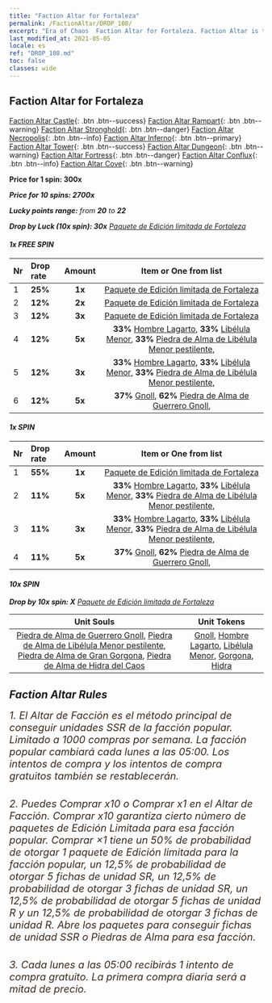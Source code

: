 ```yaml
---
title: "Faction Altar for Fortaleza"
permalink: /FactionAltar/DROP_108/
excerpt: "Era of Chaos  Faction Altar for Fortaleza. Faction Altar is the primary method for obtaining SSR units from the popular faction. Limited to 1,000 purchases each week. The popular faction changes at 05:00 every Monday. Purchase attempts and free purchase attempts will also reset then."
last_modified_at: 2021-05-05
locale: es
ref: "DROP_108.md"
toc: false
classes: wide
---
```


##  Faction Altar for **Fortaleza**

  [Faction Altar Castle](/es/FactionAltar/DROP_101/){: .btn .btn--success} [Faction Altar Rampart](/es/FactionAltar/DROP_102/){: .btn .btn--warning} [Faction Altar Stronghold](/es/FactionAltar/DROP_103/){: .btn .btn--danger} [Faction Altar Necropolis](/es/FactionAltar/DROP_104/){: .btn .btn--info} [Faction Altar Inferno](/es/FactionAltar/DROP_105/){: .btn .btn--primary} [Faction Altar Tower](/es/FactionAltar/DROP_106/){: .btn .btn--success} [Faction Altar Dungeon](/es/FactionAltar/DROP_107/){: .btn .btn--warning} [Faction Altar Fortress](/es/FactionAltar/DROP_108/){: .btn .btn--danger} [Faction Altar Conflux](/es/FactionAltar/DROP_109/){: .btn .btn--info} [Faction Altar Cove](/es/FactionAltar/DROP_112/){: .btn .btn--warning} 

  **Price for 1 spin: 300x** <i class="fas fa-gem"/>

  **Price for 10 spins: 2700x** <i class="fas fa-gem"/>

  **Lucky points range:** from **20** to **22**

  **Drop by Luck (10x spin): 30x** [Paquete de Edición limitada de Fortaleza](/ItemsES/con_2142/)

####  1x FREE SPIN 

  |    Nr    |  Drop rate  |  Amount   |   Item or One from list  |
  |:---------|:------------|:---------:|:------------------------:|
  | 1 | **25%** | **1x** | [Paquete de Edición limitada de Fortaleza](/ItemsES/con_2142/) |
  | 2 | **12%** | **2x** | [Paquete de Edición limitada de Fortaleza](/ItemsES/con_2142/) |
  | 3 | **12%** | **3x** | [Paquete de Edición limitada de Fortaleza](/ItemsES/con_2142/) |
  | 4 | **12%** | **5x** |  **33%** [Hombre Lagarto](/ItemsES/unt_254/),  **33%** [Libélula Menor](/ItemsES/unt_255/),  **33%** [Piedra de Alma de Libélula Menor pestilente](/ItemsES/unt_337/),  |
  | 5 | **12%** | **3x** |  **33%** [Hombre Lagarto](/ItemsES/unt_254/),  **33%** [Libélula Menor](/ItemsES/unt_255/),  **33%** [Piedra de Alma de Libélula Menor pestilente](/ItemsES/unt_337/),  |
  | 6 | **12%** | **5x** |  **37%** [Gnoll](/ItemsES/unt_253/),  **62%** [Piedra de Alma de Guerrero Gnoll](/ItemsES/unt_336/),  |


####  1x SPIN 

  |    Nr    |  Drop rate  |  Amount   |   Item or One from list  |
  |:---------|:------------|:---------:|:------------------------:|
  | 1 | **55%** | **1x** | [Paquete de Edición limitada de Fortaleza](/ItemsES/con_2142/) |
  | 2 | **11%** | **5x** |  **33%** [Hombre Lagarto](/ItemsES/unt_254/),  **33%** [Libélula Menor](/ItemsES/unt_255/),  **33%** [Piedra de Alma de Libélula Menor pestilente](/ItemsES/unt_337/),  |
  | 3 | **11%** | **3x** |  **33%** [Hombre Lagarto](/ItemsES/unt_254/),  **33%** [Libélula Menor](/ItemsES/unt_255/),  **33%** [Piedra de Alma de Libélula Menor pestilente](/ItemsES/unt_337/),  |
  | 4 | **11%** | **5x** |  **37%** [Gnoll](/ItemsES/unt_253/),  **62%** [Piedra de Alma de Guerrero Gnoll](/ItemsES/unt_336/),  |


####  10x SPIN 

  **Drop by 10x spin: X** [Paquete de Edición limitada de Fortaleza](/ItemsES/con_2142/)

  |    Unit Souls    |  Unit Tokens  |
  |:----------------:|:-------------:|
  | [Piedra de Alma de Guerrero Gnoll](/ItemsES/unt_336/), [Piedra de Alma de Libélula Menor pestilente](/ItemsES/unt_337/), [Piedra de Alma de Gran Gorgona](/ItemsES/unt_339/), [Piedra de Alma de Hidra del Caos](/ItemsES/unt_341/) | [Gnoll](/ItemsES/unt_253/), [Hombre Lagarto](/ItemsES/unt_254/), [Libélula Menor](/ItemsES/unt_255/), [Gorgona](/ItemsES/unt_257/), [Hidra](/ItemsES/unt_259/) |



## Faction Altar Rules

  <span style="color: #3c2a1e;font-size:20px">1. El Altar de Facción es el método principal de conseguir unidades SSR de la facción popular. Limitado a 1000 compras por semana. La facción popular cambiará cada lunes a las 05:00. Los intentos de compra y los intentos de compra gratuitos también se restablecerán. </span><br/>

<br/>  <span style="color: #3c2a1e;font-size:20px">2. Puedes Comprar x10 o Comprar x1 en el Altar de Facción. Comprar x10 garantiza cierto número de paquetes de Edición Limitada para esa facción popular. Comprar ×1 tiene un 50% de probabilidad de otorgar 1 paquete de Edición limitada para la facción popular, un 12,5% de probabilidad de otorgar 5 fichas de unidad SR, un 12,5% de probabilidad de otorgar 3 fichas de unidad SR, un 12,5% de probabilidad de otorgar 5 fichas de unidad R y un 12,5% de probabilidad de otorgar 3 fichas de unidad R. Abre los paquetes para conseguir fichas de unidad SSR o Piedras de Alma para esa facción.</span>

<br/>  <span style="color: #3c2a1e;font-size:20px">3. Cada lunes a las 05:00 recibirás 1 intento de compra gratuito. La primera compra diaria será a mitad de precio.</span><br/>

<br/>